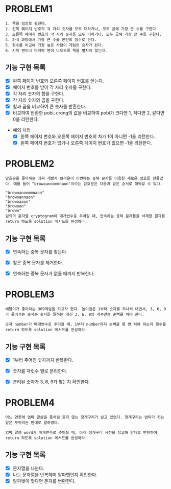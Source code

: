 # PROBLEM1

```
1. 책을 임의로 펼친다.
2. 왼쪽 페이지 번호의 각 자리 숫자를 모두 더하거나, 모두 곱해 가장 큰 수를 구한다.
3. 오른쪽 페이지 번호의 각 자리 숫자를 모두 더하거나, 모두 곱해 가장 큰 수를 구한다.
4. 2~3 과정에서 가장 큰 수를 본인의 점수로 한다.
5. 점수를 비교해 가장 높은 사람이 게임의 승자가 된다.
6. 시작 면이나 마지막 면이 나오도록 책을 펼치지 않는다.
```

##  기능 구현 목록

- [x] 왼쪽 페이지 번호와 오른쪽 페이지 번호를 얻는다.
- [x] 페이지 번호를 받아 각 자리 숫자를 구한다.
- [x] 각 자리 숫자의 합을 구한다.
- [x] 각 자리 숫자의 곱을 구한다.
- [x] 합과 곱을 비교하여 큰 숫자를 반환한다.
- [x] 비교하여 반환한 pobi, crong의 값을 비교하여 pobi가 크다면 1, 작다면 2, 같다면 0을 리턴한다.
- 예외 처리
    - [x] 왼쪽 페이지 번호와 오른쪽 페이지 번호의 차가 1이 아니면 -1을 리턴한다.
    - [x] 왼쪽 페이지 번호가 없거나 오른쪽 페이지 번호가 없으면 -1을 리턴한다.

# PROBLEM2

```
암호문을 좋아하는 괴짜 개발자 브라운이 이번에는 중복 문자를 이용한 새로운 암호를 만들었다. 예를 들어 "browoanoommnaon"이라는 암호문은 다음과 같은 순서로 해독할 수 있다.

"browoanoommnaon"
"browoannaon"
"browoaaon"
"browoon"
"brown"
임의의 문자열 cryptogram이 매개변수로 주어질 때, 연속하는 중복 문자들을 삭제한 결과를 return 하도록 solution 메서드를 완성하라.
```

##  기능 구현 목록

- [x] 연속하는 중복 문자를 찾는다.
- [x] 찾은 중복 문자를 제거한다.
- [x] 연속하는 중복 문자가 없을 때까지 반복한다.


# PROBLEM3

```
배달이가 좋아하는 369게임을 하고자 한다. 놀이법은 1부터 숫자를 하나씩 대면서, 3, 6, 9가 들어가는 숫자는 숫자를 말하는 대신 3, 6, 9의 개수만큼 손뼉을 쳐야 한다.

숫자 number가 매개변수로 주어질 때, 1부터 number까지 손뼉을 몇 번 쳐야 하는지 횟수를 return 하도록 solution 메서드를 완성하라.
```

## 기능 구현 목록

- [x] 1부터 주어진 숫자까지 반복한다.
- [x] 숫자를 자릿수 별로 분리한다. 
- [x] 분리된 숫자가 3, 6, 9가 맞는지 확인한다. 


# PROBLEM4
```
어느 연못에 엄마 말씀을 좀처럼 듣지 않는 청개구리가 살고 있었다. 청개구리는 엄마가 하는 말은 무엇이든 반대로 말하였다.

엄마 말씀 word가 매개변수로 주어질 때, 아래 청개구리 사전을 참고해 반대로 변환하여 return 하도록 solution 메서드를 완성하라.
```
## 기능 구현 목록

- [x] 문자열을 나눈다.
- [x] 나눈 문자열을 반복하며 알파벳인지 확인한다.
- [x] 알파벳이 맞다면 문자를 변환한다. 

